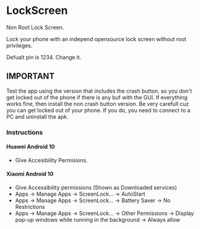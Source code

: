 # LockScreen
Non Root Lock Screen.

Lock your phone with an independ opensource lock screen without root privileges.
  
Defualt pin is 1234. Change it. 

## IMPORTANT
Test the app using the version that includes the crash button, so you don't get locked out of the phone if there is any buf with the GUI. If everything works fine, then install the non crash button version. Be very carefull cuz you can get locked out of your phone. If you do, you need to connect to a PC and uninstall the apk.

### Instructions

#### Huawei Android 10
- Give Accesibility Permisions.

#### Xiaomi Android 10
- Give Accessibility permissions (Shown as Downloaded services)
- Apps -> Manage Apps -> ScreenLock... -> AutoStart
- Apps -> Manage Apps -> ScreenLock... -> Battery Saver -> No Restrictions
- Apps -> Manage Apps -> ScreenLock... -> Other Permissions -> Display pop-up windows while running in the background -> Always allow

